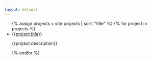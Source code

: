 ```yaml
---
layout: default
---
```


<ul class="projects">
  {% assign projects = site.projects | sort: "title" %}
  {% for project in projects %}
  <li>
    <a href="{{project.homepage}}">{{project.title}}</a>
    <p class="description">{{project.description}}</p>
  </li>
  {% endfor %}
</ul>
